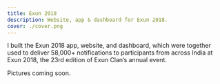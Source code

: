 ```yaml
---
title: Exun 2018
description: Website, app & dashboard for Exun 2018.
cover: ./cover.png
---
```


I built the Exun 2018 app, website, and dashboard, which were together used to deliver 58,000+ notifications to participants from across India at Exun 2018, the 23rd edition of Exun Clan’s annual event.

Pictures coming soon.
